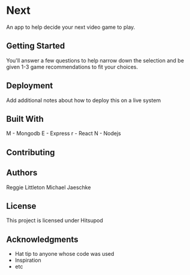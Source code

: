 # Next

An app to help decide your next video game to play.

## Getting Started

You'll answer a few questions to help narrow down the selection and be given 1-3 game recommendations to fit your choices.

## Deployment

Add additional notes about how to deploy this on a live system

## Built With

M - Mongodb
E - Express
r - React
N - Nodejs

## Contributing

## Authors

Reggie Littleton
Michael Jaeschke

## License

This project is licensed under Hitsupod

## Acknowledgments

- Hat tip to anyone whose code was used
- Inspiration
- etc
